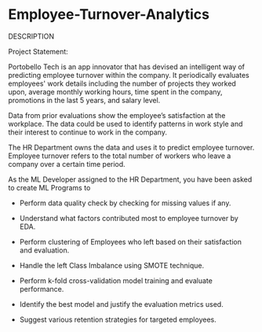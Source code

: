 # Employee-Turnover-Analytics

DESCRIPTION

Project Statement: 

Portobello Tech is an app innovator that has devised an intelligent way of predicting employee turnover within the company. It periodically evaluates employees' work details including the number of projects they worked upon, average monthly working hours, time spent in the company, promotions in the last 5 years, and salary level. 

Data from prior evaluations show the employee’s satisfaction at the workplace. The data could be used to identify patterns in work style and their interest to continue to work in the company.  

The HR Department owns the data and uses it to predict employee turnover. Employee turnover refers to the total number of workers who leave a company over a certain time period. 

As the ML Developer assigned to the HR Department, you have been asked to create ML Programs to 

- Perform data quality check by checking for missing values if any. 

- Understand what factors contributed most to employee turnover by EDA. 

- Perform clustering of Employees who left based on their satisfaction and evaluation. 

- Handle the left Class Imbalance using SMOTE technique. 

- Perform k-fold cross-validation model training and evaluate performance.  

- Identify the best model and justify the evaluation metrics used.  

- Suggest various retention strategies for targeted employees. 
